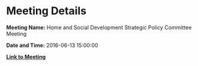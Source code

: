 # Meeting Details

**Meeting Name:** Home and Social Development Strategic Policy Committee Meeting

**Date and Time:** 2016-06-13 15:00:00

**[Link to Meeting](https://www.limerick.ie/council/whats-on/home-and-social-development-strategic-policy-committee-meeting-4)**
